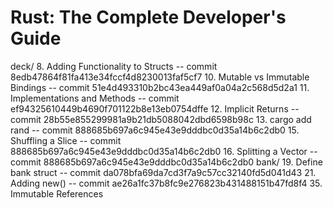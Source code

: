 # Rust: The Complete Developer's Guide

deck/
8. Adding Functionality to Structs -- commit 8edb47864f81fa413e34fccf4d8230013faf5cf7 
10. Mutable vs Immutable Bindings -- commit 51e4d493310b2bc43ea449af0a04a2c568d5d2a1
11. Implementations and Methods -- commit ef94325610449b4690f701122b8e13eb0754dffe
12. Implicit Returns -- commit 28b55e855299981a9b21db5088042dbd6598b98c
13. cargo add rand -- commit 888685b697a6c945e43e9dddbc0d35a14b6c2db0
15. Shuffling a Slice -- commit 888685b697a6c945e43e9dddbc0d35a14b6c2db0
16. Splitting a Vector -- commit 888685b697a6c945e43e9dddbc0d35a14b6c2db0
bank/
19. Define bank struct -- commit da078bfa69da7cd3f7a9c57cc32140fd5d041d43
21. Adding new() -- commit ae26a1fc37b8fc9e276823b431488151b47fd8f4
35. Immutable References